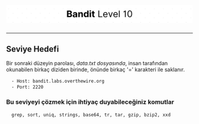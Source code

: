 # ![Bandit Level 10](https://github.com/YunusEmreAlps/Scenarios/blob/master/CTF/ctf-bandit/Bandit%20Assets/Bandit10.png?raw=true)

---

## Seviye Hedefi

Bir sonraki düzeyin parolası, *data.txt dosyasında*, insan tarafından okunabilen birkaç diziden birinde, önünde birkaç '=' karakteri ile saklanır.

``` {.sh}
  - Host: bandit.labs.overthewire.org
  - Port: 2220
```

### Bu seviyeyi çözmek için ihtiyaç duyabileceğiniz komutlar

``` {.sh}
  grep, sort, uniq, strings, base64, tr, tar, gzip, bzip2, xxd
```
